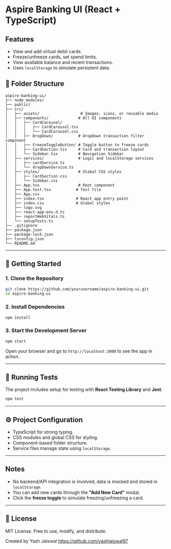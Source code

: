 
# Aspire Banking UI (React + TypeScript)


## Features

- View and add virtual debit cards.
- Freeze/unfreeze cards, set spend limits.
- View available balance and recent transactions.
- Uses `localStorage` to simulate persistent data.

## 📁 Folder Structure

```
aspire-banking-ui/
├── node_modules/
├── public/
├── src/
│   ├── assets/                  # Images, icons, or reusable media
│   ├── components/             # All UI components
│   │   ├── CardCarousel/
│   │   │   ├── CardCarousel.tsx
│   │   │   └── CardCarousel.css
│   │   ├── DropDown/           # DropDown transaction filter component
│   │   ├── FreezeToggleButton/ # Toggle button to freeze cards
│   │   ├── CardSection.tsx     # Card and transaction layout
│   │   └── Sidebar.tsx         # Navigation Sidebar
│   ├── services/               # Logic and localStorage services
│   │   ├── cardService.ts
│   │   └── dropDownService.ts
│   ├── styles/                 # Global CSS styles
│   │   ├── CardSection.css
│   │   └── Sidebar.css
│   ├── App.tsx                 # Root component
│   ├── App.test.tsx           # Test file
│   ├── App.css
│   ├── index.tsx              # React app entry point
│   ├── index.css              # Global styles
│   ├── logo.svg
│   ├── react-app-env.d.ts
│   ├── reportWebVitals.ts
│   └── setupTests.ts
├── .gitignore
├── package.json
├── package-lock.json
├── tsconfig.json
└── README.md
```

---

## 🚀 Getting Started

### 1. Clone the Repository

```bash
git clone https://github.com/yourusername/aspire-banking-ui.git
cd aspire-banking-ui
```

### 2. Install Dependencies

```bash
npm install
```

### 3. Start the Development Server

```bash
npm start
```

Open your browser and go to `http://localhost:3000` to see the app in action.

---

## 🧪 Running Tests

The project includes setup for testing with **React Testing Library** and **Jest**.

```bash
npm test
```

---

## ⚙️ Project Configuration

- TypeScript for strong typing.
- CSS modules and global CSS for styling.
- Component-based folder structure.
- Service files manage state using `localStorage`.

---

##  Notes


- No backend/API integration is involved; data is mocked and stored in `localStorage`.
- You can add new cards through the **"Add New Card"** modal.
- Click the **freeze toggle** to simulate freezing/unfreezing a card.

---

## 📄 License

MIT License. Free to use, modify, and distribute.


Created by Yash Jaiswal
https://github.com/yashjaiswal97
